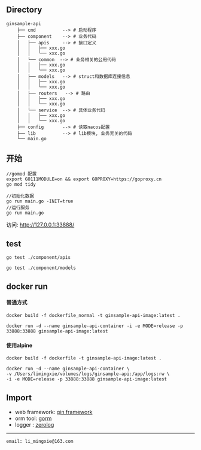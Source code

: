 ## Directory

```
ginsample-api 
    ├── cmd          --> # 启动程序
    ├── component    --> # 业务代码
    │   ├── apis     --> # 接口定义
    │   │   ├── xxx.go
    │   │   └── xxx.go
    │   └── common  --> # 业务相关的公用代码
    │   │   ├── xxx.go
    │   │   └── xxx.go
    │   ├── models   --> # struct和数据库连接信息
    │   │   ├── xxx.go
    │   │   └── xxx.go
    │   ├── routers   --> # 路由
    │   │   ├── xxx.go
    │   │   └── xxx.go
    │   └── service  --> # 具体业务代码
    │   │   ├── xxx.go
    │   │   └── xxx.go
    ├── config       --> # 读取nacos配置
    ├── lib          --> # lib模块, 业务无关的代码
    └── main.go
```

## 开始

```
//gomod 配置
export GO111MODULE=on && export GOPROXY=https://goproxy.cn
go mod tidy

//初始化数据
go run main.go -INIT=true 
//运行服务
go run main.go
```

访问: <http://127.0.0.1:33888/>

## test

```
go test ./component/apis

go test ./component/models
```

## docker run

#### 普通方式

```
docker build -f dockerfile_normal -t ginsample-api-image:latest .

docker run -d --name ginsample-api-container -i -e MODE=release -p 33888:33888 ginsample-api-image:latest
```

#### 使用alpine

```
docker build -f dockerfile -t ginsample-api-image:latest .

docker run -d --name ginsample-api-container \
-v /Users/limingxie/volumes/logs/ginsample-api:/app/logs:rw \
-i -e MODE=release -p 33888:33888 ginsample-api-image:latest
```

## Import

- web framework: [gin framework](https://github.com/gin-gonic/gin)
- orm tool: [gorm](https://gorm.io/)
- logger : [zerolog](https://github.com/rs/zerolog)

----------------------------------------------

`email: li_mingxie@163.com`
